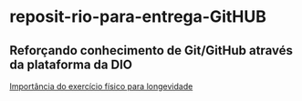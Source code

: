 # reposit-rio-para-entrega-GitHUB
## Reforçando conhecimento de Git/GitHub através da plataforma da DIO

[Importância do exercício físico para longevidade](https://longevidade.ind.br/noticia/quem-pratica-exercicios-fisicos-diarios-pode-viver-por-mais-tempo/)
